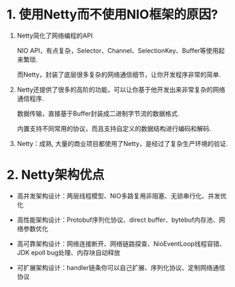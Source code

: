 # 1. 使用Netty而不使用NIO框架的原因?



1. Netty简化了网络编程的API

   NIO API，有点复杂，Selector、Channel、SelectionKey、Buffer等使用起来繁琐.

   而Netty，封装了底层很多复杂的网络通信细节，让你开发程序非常的简单. 

   

2. Netty还提供了很多的高阶的功能，可以让你基于他开发出来非常复杂的网络通信程序. 

   数据传输，直接基于Buffer封装成二进制字节流的数据格式.

   内置支持不同常用的协议，而且支持自定义的数据结构进行编码和解码.

   

3. Netty：成熟, 大量的商业项目都使用了Netty，是经过了复杂生产环境的验证.



# 2. Netty架构优点

 

- 高并发架构设计：两层线程模型、NIO多路复用非阻塞、无锁串行化、并发优化

- 高性能架构设计：Protobuf序列化协议、direct buffer、bytebuf内存池、网络参数优化
- 高可靠架构设计：网络连接断开、网络链路探查、NioEventLoop线程容错、JDK epoll bug处理、内存块自动释放

- 可扩展架构设计：handler链条你可以自己扩展、序列化协议、定制网络通信协议